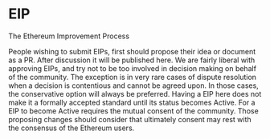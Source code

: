 # EIP
The Ethereum Improvement Process

People wishing to submit EIPs, first should propose their idea or document as a PR. After discussion it will be published here.
We are fairly liberal with approving EIPs, and try not to be too involved in decision making on behalf of the community. The exception is in very rare cases of dispute resolution when a decision is contentious and cannot be agreed upon. In those cases, the conservative option will always be preferred.
Having a EIP here does not make it a formally accepted standard until its status becomes Active. For a EIP to become Active requires the mutual consent of the community.
Those proposing changes should consider that ultimately consent may rest with the consensus of the Ethereum users.

